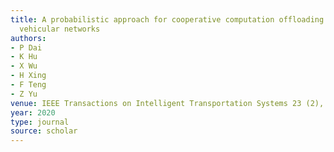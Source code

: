 ```yaml
---
title: A probabilistic approach for cooperative computation offloading in MEC-assisted
  vehicular networks
authors:
- P Dai
- K Hu
- X Wu
- H Xing
- F Teng
- Z Yu
venue: IEEE Transactions on Intelligent Transportation Systems 23 (2), 899-911, 2020
year: 2020
type: journal
source: scholar
---
```

